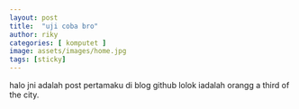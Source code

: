 ```yaml
---
layout: post
title:  "uji coba bro"
author: riky
categories: [ komputet ]
image: assets/images/home.jpg
tags: [sticky]
---
```

halo jni adalah post pertamaku di blog github
lolok iadalah orangg a third of the city.
